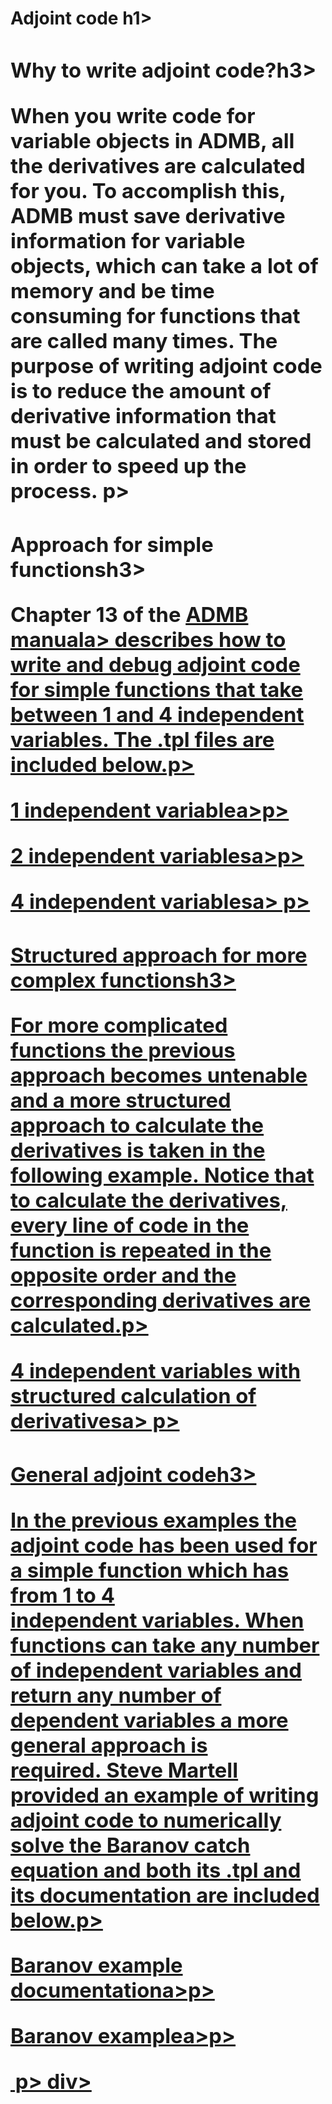 <h1 class="documentFirstHeading" id="parent-fieldname-title">
                    Adjoint code
                h1><div class="" id="parent-fieldname-text-7112b712-3412-4557-befe-926d372a3ca0">
<h3>Why to write adjoint code?h3>
<p>When you write code for variable objects in ADMB, all the derivatives are calculated for you. To accomplish this, ADMB must save derivative information for variable objects, which can take a lot of memory and be time consuming for functions that are called many times. The purpose of writing adjoint code is to reduce the amount of derivative information that must be calculated and stored in order to speed up the process. p>
<h3>Approach for simple functionsh3>
<p>Chapter 13 of the <a class="internal-link" href="http/www.admb-project.ordocumentatiomanualadmb-user-manuals" title="ADMB User Manuals">ADMB manuala> describes how to write and debug adjoint code for simple functions that take between 1 and 4 independent variables. The .tpl files are included below.p>
<p><a class="internal-link" href="Adjoint_1var.tpl" title="Adjoint_1var.tpl">1 independent variablea>p>
<p><a class="internal-link" href="Adjoint_2var.tpl" title="Adjoint_2var.tpl">2 independent variablesa>p>
<p><a class="internal-link" href="Adjoint_4var.tpl" title="Adjoint_4var.tpl">4 independent variablesa> p>
<h3>Structured approach for more complex functionsh3>
<p>For more complicated functions the previous approach becomes untenable and a more structured approach to calculate the derivatives is taken in the following example. Notice that to calculate the derivatives, every line of code in the function is repeated in the opposite order and the corresponding derivatives are calculated.p>
<p><a class="internal-link" href="Adjoint_4var_str.tpl" title="Adjoint_4var_str.tpl">4 independent variables with structured calculation of derivativesa> p>
<h3>General adjoint codeh3>
<p>In the previous examples the adjoint code has been used for a simple function which has from 1 to 4 independent variables. When functions can take any number of independent variables and return any number of dependent variables a more general approach is required. Steve Martell provided an example of writing adjoint code to numerically solve the Baranov catch equation and both its .tpl and its documentation are included below.p>
<p><a class="internal-link" href="AdJointCodeBaranov.pdf" title="AdJointCodeBaranov.pdf">Baranov example documentationa>p>
<p><a class="internal-link" href="barnov.tpl" title="barnov.tpl">Baranov examplea>p>
<p> p>
div>
